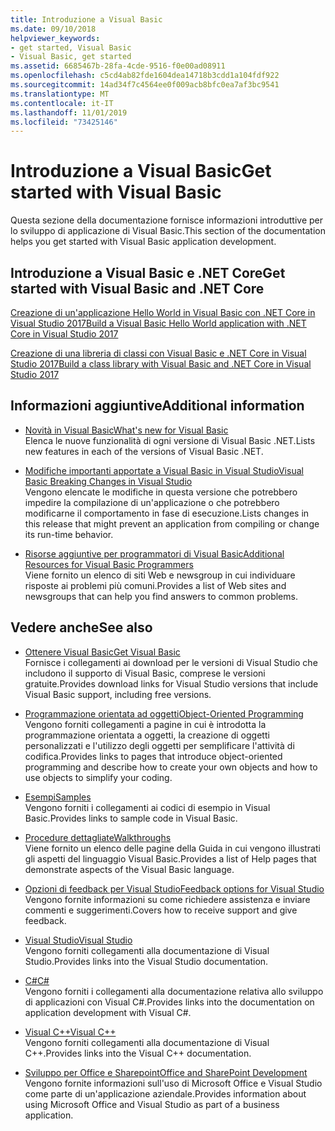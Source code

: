 ```yaml
---
title: Introduzione a Visual Basic
ms.date: 09/10/2018
helpviewer_keywords:
- get started, Visual Basic
- Visual Basic, get started
ms.assetid: 6685467b-28fa-4cde-9516-f0e00ad08911
ms.openlocfilehash: c5cd4ab82fde1604dea14718b3cdd1a104fdf922
ms.sourcegitcommit: 14ad34f7c4564ee0f009acb8bfc0ea7af3bc9541
ms.translationtype: MT
ms.contentlocale: it-IT
ms.lasthandoff: 11/01/2019
ms.locfileid: "73425146"
---
```

# <a name="get-started-with-visual-basic"></a><span data-ttu-id="86c95-102">Introduzione a Visual Basic</span><span class="sxs-lookup"><span data-stu-id="86c95-102">Get started with Visual Basic</span></span>

<span data-ttu-id="86c95-103">Questa sezione della documentazione fornisce informazioni introduttive per lo sviluppo di applicazione di Visual Basic.</span><span class="sxs-lookup"><span data-stu-id="86c95-103">This section of the documentation helps you get started with Visual Basic application development.</span></span>

## <a name="get-started-with-visual-basic-and-net-core"></a><span data-ttu-id="86c95-104">Introduzione a Visual Basic e .NET Core</span><span class="sxs-lookup"><span data-stu-id="86c95-104">Get started with Visual Basic and .NET Core</span></span>

[<span data-ttu-id="86c95-105">Creazione di un'applicazione Hello World in Visual Basic con .NET Core in Visual Studio 2017</span><span class="sxs-lookup"><span data-stu-id="86c95-105">Build a Visual Basic Hello World application with .NET Core in Visual Studio 2017</span></span>](../../core/tutorials/vb-with-visual-studio.md)

[<span data-ttu-id="86c95-106">Creazione di una libreria di classi con Visual Basic e .NET Core in Visual Studio 2017</span><span class="sxs-lookup"><span data-stu-id="86c95-106">Build a class library with Visual Basic and .NET Core in Visual Studio 2017</span></span>](../../core/tutorials/vb-library-with-visual-studio.md)

## <a name="additional-information"></a><span data-ttu-id="86c95-107">Informazioni aggiuntive</span><span class="sxs-lookup"><span data-stu-id="86c95-107">Additional information</span></span>

- <span data-ttu-id="86c95-108">[Novità in Visual Basic](whats-new.md)</span><span class="sxs-lookup"><span data-stu-id="86c95-108">[What's new for Visual Basic](whats-new.md)</span></span>\
<span data-ttu-id="86c95-109">Elenca le nuove funzionalità di ogni versione di Visual Basic .NET.</span><span class="sxs-lookup"><span data-stu-id="86c95-109">Lists new features in each of the versions of Visual Basic .NET.</span></span>

- <span data-ttu-id="86c95-110">[Modifiche importanti apportate a Visual Basic in Visual Studio](breaking-changes-in-visual-studio.md)</span><span class="sxs-lookup"><span data-stu-id="86c95-110">[Visual Basic Breaking Changes in Visual Studio](breaking-changes-in-visual-studio.md)</span></span>\
<span data-ttu-id="86c95-111">Vengono elencate le modifiche in questa versione che potrebbero impedire la compilazione di un'applicazione o che potrebbero modificarne il comportamento in fase di esecuzione.</span><span class="sxs-lookup"><span data-stu-id="86c95-111">Lists changes in this release that might prevent an application from compiling or change its run-time behavior.</span></span>

- <span data-ttu-id="86c95-112">[Risorse aggiuntive per programmatori di Visual Basic](additional-resources.md)</span><span class="sxs-lookup"><span data-stu-id="86c95-112">[Additional Resources for Visual Basic Programmers](additional-resources.md)</span></span>\
<span data-ttu-id="86c95-113">Viene fornito un elenco di siti Web e newsgroup in cui individuare risposte ai problemi più comuni.</span><span class="sxs-lookup"><span data-stu-id="86c95-113">Provides a list of Web sites and newsgroups that can help you find answers to common problems.</span></span>

## <a name="see-also"></a><span data-ttu-id="86c95-114">Vedere anche</span><span class="sxs-lookup"><span data-stu-id="86c95-114">See also</span></span>

- [<span data-ttu-id="86c95-115">Ottenere Visual Basic</span><span class="sxs-lookup"><span data-stu-id="86c95-115">Get Visual Basic</span></span>](https://visualstudio.microsoft.com/downloads/?utm_medium=microsoft&utm_source=docs.microsoft.com&utm_campaign=inline+link&utm_content=download+vs2019)  
<span data-ttu-id="86c95-116">Fornisce i collegamenti ai download per le versioni di Visual Studio che includono il supporto di Visual Basic, comprese le versioni gratuite.</span><span class="sxs-lookup"><span data-stu-id="86c95-116">Provides download links for Visual Studio versions that include Visual Basic support, including free versions.</span></span>

- <span data-ttu-id="86c95-117">[Programmazione orientata ad oggetti](../programming-guide/concepts/object-oriented-programming.md)</span><span class="sxs-lookup"><span data-stu-id="86c95-117">[Object-Oriented Programming](../programming-guide/concepts/object-oriented-programming.md)</span></span>\
<span data-ttu-id="86c95-118">Vengono forniti collegamenti a pagine in cui è introdotta la programmazione orientata a oggetti, la creazione di oggetti personalizzati e l'utilizzo degli oggetti per semplificare l'attività di codifica.</span><span class="sxs-lookup"><span data-stu-id="86c95-118">Provides links to pages that introduce object-oriented programming and describe how to create your own objects and how to use objects to simplify your coding.</span></span>

- <span data-ttu-id="86c95-119">[Esempi](https://github.com/dotnet/samples/tree/master/snippets/visualbasic)</span><span class="sxs-lookup"><span data-stu-id="86c95-119">[Samples](https://github.com/dotnet/samples/tree/master/snippets/visualbasic)</span></span>\
<span data-ttu-id="86c95-120">Vengono forniti i collegamenti ai codici di esempio in Visual Basic.</span><span class="sxs-lookup"><span data-stu-id="86c95-120">Provides links to sample code in Visual Basic.</span></span>

- <span data-ttu-id="86c95-121">[Procedure dettagliate](../../visual-basic/walkthroughs.md)</span><span class="sxs-lookup"><span data-stu-id="86c95-121">[Walkthroughs](../../visual-basic/walkthroughs.md)</span></span>\
<span data-ttu-id="86c95-122">Viene fornito un elenco delle pagine della Guida in cui vengono illustrati gli aspetti del linguaggio Visual Basic.</span><span class="sxs-lookup"><span data-stu-id="86c95-122">Provides a list of Help pages that demonstrate aspects of the Visual Basic language.</span></span>

- <span data-ttu-id="86c95-123">[Opzioni di feedback per Visual Studio](/visualstudio/ide/feedback-options)</span><span class="sxs-lookup"><span data-stu-id="86c95-123">[Feedback options for Visual Studio](/visualstudio/ide/feedback-options)</span></span>\
<span data-ttu-id="86c95-124">Vengono fornite informazioni su come richiedere assistenza e inviare commenti e suggerimenti.</span><span class="sxs-lookup"><span data-stu-id="86c95-124">Covers how to receive support and give feedback.</span></span>

- <span data-ttu-id="86c95-125">[Visual Studio](/visualstudio/)</span><span class="sxs-lookup"><span data-stu-id="86c95-125">[Visual Studio](/visualstudio/)</span></span>\
<span data-ttu-id="86c95-126">Vengono forniti collegamenti alla documentazione di Visual Studio.</span><span class="sxs-lookup"><span data-stu-id="86c95-126">Provides links into the Visual Studio documentation.</span></span>

- <span data-ttu-id="86c95-127">[C#](../../csharp/index.md)</span><span class="sxs-lookup"><span data-stu-id="86c95-127">[C#](../../csharp/index.md)</span></span>\
<span data-ttu-id="86c95-128">Vengono forniti i collegamenti alla documentazione relativa allo sviluppo di applicazioni con Visual C#.</span><span class="sxs-lookup"><span data-stu-id="86c95-128">Provides links into the documentation on application development with Visual C#.</span></span>

- <span data-ttu-id="86c95-129">[Visual C++](/cpp/)</span><span class="sxs-lookup"><span data-stu-id="86c95-129">[Visual C++](/cpp/)</span></span>\
<span data-ttu-id="86c95-130">Vengono forniti collegamenti alla documentazione di Visual C++.</span><span class="sxs-lookup"><span data-stu-id="86c95-130">Provides links into the Visual C++ documentation.</span></span>

- <span data-ttu-id="86c95-131">[Sviluppo per Office e Sharepoint](/visualstudio/vsto/office-and-sharepoint-development-in-visual-studio)</span><span class="sxs-lookup"><span data-stu-id="86c95-131">[Office and SharePoint Development](/visualstudio/vsto/office-and-sharepoint-development-in-visual-studio)</span></span>\
<span data-ttu-id="86c95-132">Vengono fornite informazioni sull'uso di Microsoft Office e Visual Studio come parte di un'applicazione aziendale.</span><span class="sxs-lookup"><span data-stu-id="86c95-132">Provides information about using Microsoft Office and Visual Studio as part of a business application.</span></span>

